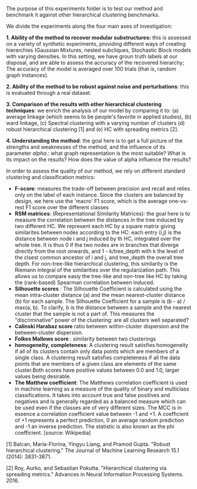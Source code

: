 The purpose of this experiments folder is to test our method and benchmark it against other hierarchical clustering benchmarks.

We divide the experiments along the four main axes of investigation:

__1. Ability of the method to recover modular substructures:__ this is assessed on a variety of synthetic experiments,
providing different ways of creating hierarchies (Gaussian Mixtures, nested subcliques, Stochastic Block models with varying densities. In this setting, we have groun
truth labels at our disposal, and are able to assess the accuracy of the recovered hierarchy; The accuracy 
of the model is averaged over 100 trials (that is, random graph instances).

__2. Ability of the method to be robust against noise and perturbations__: this is evaluated through a real dataset.

__3. Comparison of the results with other hierarchical clustering techniques__: we enrich the analysis of our model
by comparing it to: (a) average linkage (which seems to be people's favorite in applied studies), (b) ward linkage,
(c) Spectral clustering with a varying number of clusters (d) robust hierarchical clustering [1] and (e) HC with spreading metrics [2].

__4. Understanding the method__: the goal here is to get a full picture of the strengths and weaknesses of the method, and the influence of its parameter $alpha$.: what graph representation is the most suitable? What is its impact on the results? How does the value of alpha influence the results?

In order to assess the quality of our method, we  rely on different standard clustering and classification metrics:

+ __F-score__: measures the trade-off between precision and recall and relies only on the label of each instance. Since the clusters are balanced by design, we here use the 'macro' F1 score, which is the average one-vs-rest F1 score over the different classes 
+ __RSM matrices__: (Representational Similarity Matrices): the goal here is to measure the correlation between the distances in the tree induced by two different HC. We represent each HC by a square matrix giving similarites between nodes according to the HC: each entry (i,j) is the distance between node i and j induced by th HC, integrated over the whole tree. It is thus 0 if the two nodes are in branches that diverge directly from the root onwards, and 1 - k/tree_depth with k the level of the clsest common ancestor of i and j, and tree_depth the overall tree depth. For non-tree-like hierarchical clustering, this similarity is the Riemann integral of the similarities over the regularization path. This allows us to compare easiy the tree-like and non-tree like HC by taking the (rank-based) Spearman correlation between induced.
+ __Silhouette scores__ : The Silhouette Coefficient is calculated using the mean intra-cluster distance (a) and the mean nearest-cluster distance (b) for each sample. The Silhouette Coefficient for a sample is (b - a) / max(a, b). To clarify, b is the distance between a sample and the nearest cluster that the sample is not a part of. This measures the "discriminative" power of the clustering: are all clusters well separated?
+ __Calinski Harabaz score__ ratio between within-cluster dispersion and the between-cluster dispersion.
+ __Folkes Mallows score__ : similarity between two clusterings
+ __homogeneity, completeness__: A clustering result satisfies homogeneity if all of its clusters contain only data points which are members of a single class. A clustering result satisfies completeness if all the data points that are members of a given class are elements of the same cluster.Both scores have positive values between 0.0 and 1.0, larger values being desirable.
+ __The Matthew coefficient__: The Matthews correlation coefficient is used in machine learning as a measure of the quality of binary and multiclass classifications. It takes into account true and false positives and negatives and is generally regarded as a balanced measure which can be used even if the classes are of very different sizes. The MCC is in essence a correlation coefficient value between -1 and +1. A coefficient of +1 represents a perfect prediction, 0 an average random prediction and -1 an inverse prediction. The statistic is also known as the phi coefficient. [source: Wikipedia]


[1] Balcan, Maria-Florina, Yingyu Liang, and Pramod Gupta. "Robust hierarchical clustering." The Journal of Machine Learning Research 15.1 (2014): 3831-3871.

[2] Roy, Aurko, and Sebastian Pokutta. "Hierarchical clustering via spreading metrics." Advances in Neural Information Processing Systems. 2016.
